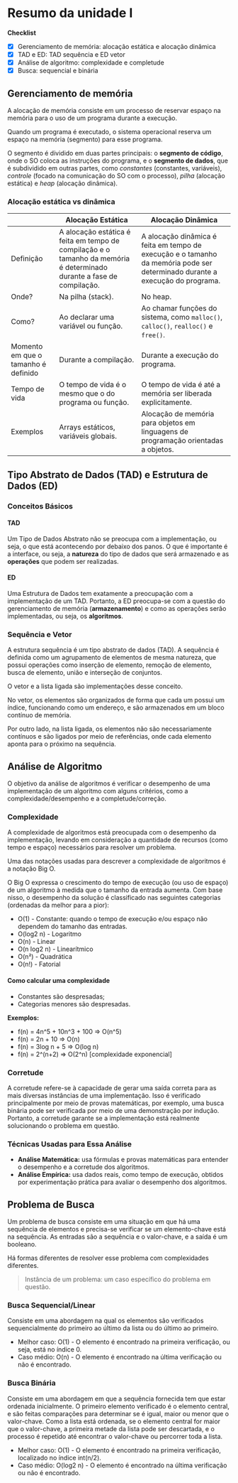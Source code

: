 # Resumo da unidade I

**Checklist**  
- [x] Gerenciamento de memória: alocação estática e alocação dinâmica  
- [x] TAD e ED: TAD sequência e ED vetor  
- [x] Análise de algoritmo: complexidade e completude  
- [x] Busca: sequencial e binária  

## Gerenciamento de memória

A alocação de memória consiste em um processo de reservar espaço na memória para o uso de um programa durante a execução.

Quando um programa é executado, o sistema operacional reserva um espaço na memória (segmento) para esse programa.

O segmento é dividido em duas partes principais: o **segmento de código**, onde o SO coloca as instruções do programa, e o **segmento de dados**, que é subdividido em outras partes, como *constantes* (constantes, variáveis), *controle* (focado na comunicação do SO com o processo), *pilha* (alocação estática) e *heap* (alocação dinâmica).

### Alocação estática vs dinâmica

|                  | Alocação Estática                  | Alocação Dinâmica                        |
|------------------|------------------------------------|------------------------------------------|
| Definição        | A alocação estática é feita em tempo de compilação e o tamanho da memória é determinado durante a fase de compilação. | A alocação dinâmica é feita em tempo de execução e o tamanho da memória pode ser determinado durante a execução do programa. |
| Onde?            | Na pilha (stack).                  | No heap.                                 |
| Como?            | Ao declarar uma variável ou função. | Ao chamar funções do sistema, como `malloc()`, `calloc()`, `realloc()` e `free()`. |
| Momento em que o tamanho é definido | Durante a compilação.     | Durante a execução do programa.          |
| Tempo de vida    | O tempo de vida é o mesmo que o do programa ou função. | O tempo de vida é até a memória ser liberada explicitamente. |
| Exemplos         | Arrays estáticos, variáveis globais. | Alocação de memória para objetos em linguagens de programação orientadas a objetos. |

## Tipo Abstrato de Dados (TAD) e Estrutura de Dados (ED)

### Conceitos Básicos

#### TAD  

Um Tipo de Dados Abstrato não se preocupa com a implementação, ou seja, o que está acontecendo por debaixo dos panos. O que é importante é a interface, ou seja, a **natureza** do tipo de dados que será armazenado e as **operações** que podem ser realizadas.

#### ED

Uma Estrutura de Dados tem exatamente a preocupação com a implementação de um TAD. Portanto, a ED preocupa-se com a questão do gerenciamento de memória (**armazenamento**) e como as operações serão implementadas, ou seja, os **algoritmos**.

### Sequência e Vetor

A estrutura sequência é um tipo abstrato de dados (TAD). A sequência é definida como um agrupamento de elementos de mesma natureza, que possui operações como inserção de elemento, remoção de elemento, busca de elemento, união e interseção de conjuntos. 

O vetor e a lista ligada são implementações desse conceito. 

No vetor, os elementos são organizados de forma que cada um possui um índice, funcionando como um endereço, e são armazenados em um bloco contínuo de memória. 

Por outro lado, na lista ligada, os elementos não são necessariamente contínuos e são ligados por meio de referências, onde cada elemento aponta para o próximo na sequência.

## Análise de Algoritmo

O objetivo da análise de algoritmos é verificar o desempenho de uma implementação de um algoritmo com alguns critérios, como a complexidade/desempenho e a completude/correção.

### Complexidade

A complexidade de algoritmos está preocupada com o desempenho da implementação, levando em consideração a quantidade de recursos (como tempo e espaço) necessários para resolver um problema. 

Uma das notações usadas para descrever a complexidade de algoritmos é a notação Big O. 

O Big O expressa o crescimento do tempo de execução (ou uso de espaço) de um algoritmo à medida que o tamanho da entrada aumenta. Com base nisso, o desempenho da solução é classificado nas seguintes categorias (ordenadas da melhor para a pior):

- O(1) - Constante: quando o tempo de execução e/ou espaço não dependem do tamanho das entradas.
- O(log2 n) - Logaritmo
- O(n) - Linear
- O(n log2 n) - Linearítmico
- O(n²) - Quadrática
- O(n!) - Fatorial

#### Como calcular uma complexidade

- Constantes são despresadas;
- Categorias menores são despresadas.

**Exemplos:**

- f(n) = 4n^5 + 10n^3 + 100 => O(n^5)
- f(n) = 2n + 10 => O(n)
- f(n) = 3log n + 5 => O(log n)
- f(n) = 2^(n+2) => O(2^n) [complexidade exponencial]

### Corretude

A corretude refere-se à capacidade de gerar uma saída correta para as mais diversas instâncias de uma implementação. Isso é verificado principalmente por meio de provas matemáticas, por exemplo, uma busca binária pode ser verificada por meio de uma demonstração por indução. Portanto, a corretude garante se a implementação está realmente solucionando o problema em questão.

### Técnicas Usadas para Essa Análise

- **Análise Matemática:** usa fórmulas e provas matemáticas para entender o desempenho e a corretude dos algoritmos.
- **Análise Empírica:** usa dados reais, como tempo de execução, obtidos por experimentação prática para avaliar o desempenho dos algoritmos.

## Problema de Busca

Um problema de busca consiste em uma situação em que há uma sequência de elementos e precisa-se verificar se um elemento-chave está na sequência. As entradas são a sequência e o valor-chave, e a saída é um booleano.

Há formas diferentes de resolver esse problema com complexidades diferentes.

> Instância de um problema: um caso específico do problema em questão.

### Busca Sequencial/Linear

Consiste em uma abordagem na qual os elementos são verificados sequencialmente do primeiro ao último da lista ou do último ao primeiro.

- Melhor caso: O(1) - O elemento é encontrado na primeira verificação, ou seja, está no índice 0.
- Caso médio: O(n) - O elemento é encontrado na última verificação ou não é encontrado.

### Busca Binária

Consiste em uma abordagem em que a sequência fornecida tem que estar ordenada inicialmente. O primeiro elemento verificado é o elemento central, e são feitas comparações para determinar se é igual, maior ou menor que o valor-chave. Como a lista está ordenada, se o elemento central for maior que o valor-chave, a primeira metade da lista pode ser descartada, e o processo é repetido até encontrar o valor-chave ou percorrer toda a lista.

- Melhor caso: O(1) - O elemento é encontrado na primeira verificação, localizado no índice int(n/2).
- Caso médio: O(log2 n) - O elemento é encontrado na última verificação ou não é encontrado.
